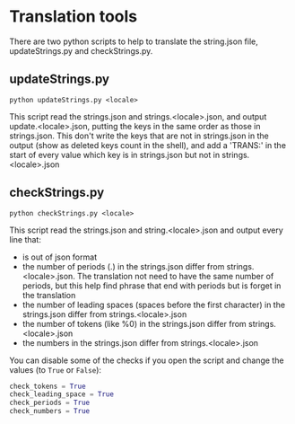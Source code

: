 # Translation tools

There are two python scripts to help to translate the string.json file, updateStrings<span></span>.py and checkStrings<span></span>.py.

## updateStrings.py

```shell
python updateStrings.py <locale>
```

This script read the strings.json and strings.\<locale\>.json, and output update.\<locale\>.json, putting the keys in the same order as those in strings.json. This don't write the keys that are not in strings.json in the output (show as deleted keys count in the shell), and add a 'TRANS:' in the start of every value which key is in strings.json but not in strings.\<locale\>.json

## checkStrings.py

```shell
python checkStrings.py <locale>
```
This script read the strings.json and string.\<locale\>.json and output every line that:
- is out of json format
- the number of periods (.) in the strings.json differ from strings.\<locale\>.json. The translation not need to have the same number of periods, but this help find phrase that end with periods but is forget in the translation
- the number of leading spaces (spaces before the first character) in the strings.json differ from strings.\<locale\>.json
- the number of tokens (like %0) in the strings.json differ from strings.\<locale\>.json
- the numbers in the strings.json differ from strings.\<locale\>.json

You can disable some of the checks if you open the script and change the values (to ```True``` or ```False```):
```python
check_tokens = True
check_leading_space = True
check_periods = True
check_numbers = True
```